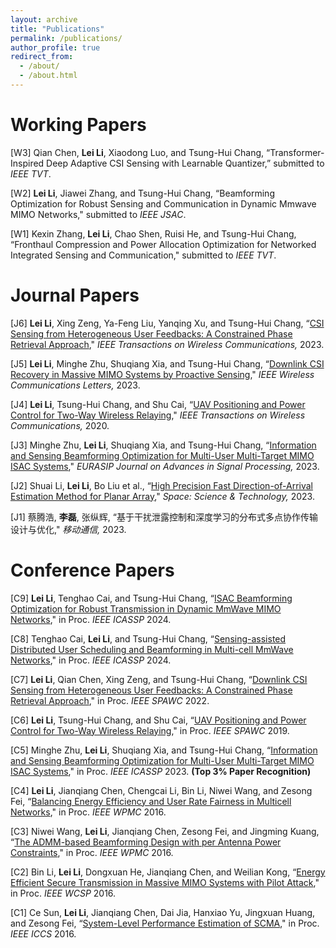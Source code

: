 ```yaml
---
layout: archive
title: "Publications"
permalink: /publications/
author_profile: true
redirect_from: 
  - /about/
  - /about.html
---
```

Working Papers
======
[W3] Qian Chen, **Lei Li**, Xiaodong Luo, and Tsung-Hui Chang, “Transformer-Inspired Deep Adaptive CSI Sensing with Learnable Quantizer,” submitted to _IEEE TVT_.

[W2] **Lei Li**, Jiawei Zhang, and Tsung-Hui Chang, “Beamforming Optimization for Robust Sensing and Communication in Dynamic Mmwave MIMO Networks," submitted to _IEEE JSAC_. 

[W1] Kexin Zhang, **Lei Li**, Chao Shen, Ruisi He, and Tsung-Hui Chang, “Fronthaul Compression and Power Allocation Optimization for Networked Integrated Sensing and Communication," submitted to _IEEE TVT_.


Journal Papers
======
[J6] **Lei Li**, Xing Zeng, Ya-Feng Liu, Yanqing Xu, and Tsung-Hui Chang, “[CSI Sensing from Heterogeneous User Feedbacks: A Constrained Phase Retrieval Approach](https://ieeexplore.ieee.org/document/10056863)," _IEEE Transactions on Wireless Communications,_ 2023. 

[J5] **Lei Li**, Minghe Zhu, Shuqiang Xia, and Tsung-Hui Chang, “[Downlink CSI Recovery in Massive MIMO Systems by Proactive Sensing](https://ieeexplore.ieee.org/document/9979723)," _IEEE Wireless Communications Letters,_ 2023.

[J4] **Lei Li**, Tsung-Hui Chang, and Shu Cai, 
“[UAV Positioning and Power Control for Two-Way Wireless Relaying](https://ieeexplore.ieee.org/document/8891916)," _IEEE Transactions on Wireless Communications,_ 2020.

[J3] Minghe Zhu, **Lei Li**, Shuqiang Xia, and Tsung-Hui Chang, “[Information and Sensing Beamforming Optimization for Multi-User Multi-Target MIMO ISAC Systems](https://link.springer.com/article/10.1186/s13634-023-00972-w)," _EURASIP Journal on Advances in Signal Processing,_ 2023.

[J2] Shuai Li, **Lei Li**, Bo Liu et al., “[High Precision Fast Direction-of-Arrival Estimation Method for Planar Array](https://spj.science.org/doi/10.34133/space.0019)," _Space: Science & Technology,_ 2023.

[J1] 蔡腾浩, **李磊**, 张纵辉, “基于干扰泄露控制和深度学习的分布式多点协作传输设计与优化," _移动通信,_ 2023.



Conference Papers
======
[C9] **Lei Li**, Tenghao Cai, and Tsung-Hui Chang, “[ISAC Beamforming Optimization for Robust Transmission in Dynamic MmWave MIMO Networks](https://ieeexplore.ieee.org/document/10448160)," in Proc. _IEEE ICASSP_ 2024.

[C8] Tenghao Cai, **Lei Li**, and Tsung-Hui Chang, “[Sensing-assisted Distributed User Scheduling and Beamforming in Multi-cell MmWave Networks](https://ieeexplore.ieee.org/document/10447645)," in Proc. _IEEE ICASSP_ 2024.


[C7] **Lei Li**, Qian Chen, Xing Zeng, and Tsung-Hui Chang, “[Downlink CSI Sensing from Heterogeneous User Feedbacks: A Constrained Phase Retrieval Approach](https://ieeexplore.ieee.org/document/9834015)," in Proc. _IEEE SPAWC_ 2022.

[C6] **Lei Li**, Tsung-Hui Chang, and Shu Cai, “[UAV Positioning and Power Control for Two-Way Wireless Relaying](https://ieeexplore.ieee.org/document/8815407)," in Proc. _IEEE SPAWC_ 2019.

[C5] Minghe Zhu, **Lei Li**, Shuqiang Xia, and Tsung-Hui Chang,
“[Information and Sensing Beamforming Optimization for Multi-User Multi-Target MIMO ISAC Systems](https://ieeexplore.ieee.org/document/10097000)," in Proc. _IEEE ICASSP_ 2023. **(Top 3% Paper Recognition)**

[C4] **Lei Li**, Jianqiang Chen, Chengcai Li, Bin Li, Niwei Wang, and Zesong Fei, “[Balancing Energy Efficiency and User Rate Fairness in Multicell Networks](https://ieeexplore.ieee.org/document/7954468),"
in Proc. _IEEE WPMC_ 2016.

[C3] Niwei Wang, **Lei Li**, Jianqiang Chen, Zesong Fei, and Jingming Kuang, “[The ADMM-based Beamforming Design with per Antenna Power Constraints](https://ieeexplore.ieee.org/document/7954528)," in Proc. _IEEE WPMC_ 2016. 

[C2] Bin Li, **Lei Li**, Dongxuan He, Jianqiang Chen, and Weilian Kong, “[Energy Efficient Secure Transmission in Massive MIMO Systems with Pilot Attack](https://ieeexplore.ieee.org/document/7752498)," in Proc. _IEEE WCSP_ 2016. 

[C1] Ce Sun, **Lei Li**, Jianqiang Chen, Dai Jia, Hanxiao Yu, Jingxuan Huang, and Zesong Fei, “[System-Level Performance Estimation of SCMA](https://ieeexplore.ieee.org/document/7833614)," in Proc. _IEEE ICCS_ 2016. 

